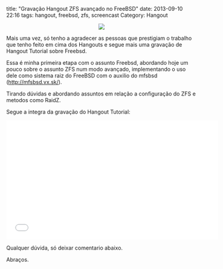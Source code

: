 title: "Gravação Hangout ZFS avançado no FreeBSD"
date: 2013-09-10 22:16
tags: hangout, freebsd, zfs, screencast
Category: Hangout

<p align="center">
    <img src="/blog/images/blog/Freebsd-logo-full.png" style="background-color: #fff;" />
</p>
Mais uma vez, só tenho a agradecer as pessoas que prestigiam o trabalho que tenho feito em cima dos Hangouts e segue mais uma gravação
de Hangout Tutorial sobre Freebsd.

Essa é minha primeira etapa com o assunto Freebsd, abordando hoje um pouco sobre o assunto ZFS num modo avançado, implementando 
o uso dele como sistema raiz do FreeBSD com o auxilio do mfsbsd (http://mfsbsd.vx.sk/).

Tirando dúvidas e abordando assuntos em relação a configuração do ZFS e metodos como RaidZ.

Segue a integra da gravação do Hangout Tutorial:

<iframe width="560" height="315" src="//www.youtube.com/embed/4kTWO5M5o_M" frameborder="0" allowfullscreen></iframe>

Qualquer dúvida, só deixar comentario abaixo.

Abraços.
